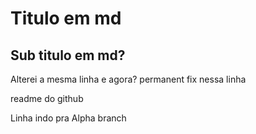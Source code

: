 # Titulo em md
## Sub titulo em md?

Alterei a mesma linha e agora? permanent fix nessa linha

readme do github

Linha indo pra Alpha branch